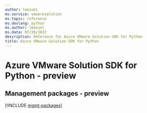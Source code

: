 ```yaml
---
author: lmazuel
ms.service: vmwaresolution
ms.topic: reference
ms.devlang: python
ms.author: lmazuel
ms.data: 07/28/2022
description: Reference for Azure VMware Solution SDK for Python
title: Azure VMware Solution SDK for Python
---
```

# Azure VMware Solution SDK for Python - preview

## Management packages - preview
[!INCLUDE [mgmt-packages](vmware-solution-mgmt-index.md)]